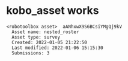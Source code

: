 # kobo_asset works

    <robotoolbox asset>  aANhxwX9S6BCsiYMgQj9kV 
      Asset name: nested_roster
      Asset type: survey
      Created: 2022-01-05 21:22:50
      Last modified: 2022-01-06 15:15:30
      Submissions: 3

